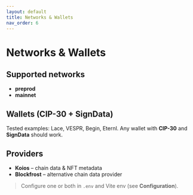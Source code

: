 ```yaml
---
layout: default
title: Networks & Wallets
nav_order: 6
---
```


# Networks & Wallets

## Supported networks

- **preprod**
- **mainnet**

## Wallets (CIP-30 + SignData)

Tested examples: Lace, VESPR, Begin, Eternl. Any wallet with **CIP-30** and
**SignData** should work.

## Providers

- **Koios** – chain data & NFT metadata
- **Blockfrost** – alternative chain data provider

> Configure one or both in `.env` and Vite env (see **Configuration**).